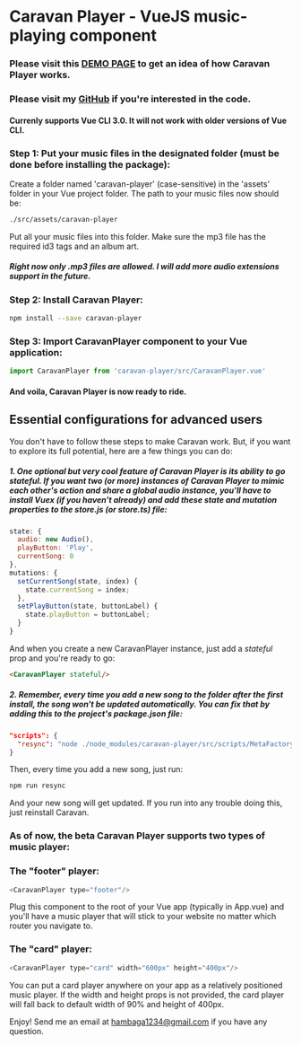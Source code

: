 # Caravan Player - VueJS music-playing component

### Please visit this [DEMO PAGE](https://caravan-player.firebaseapp.com/#/) to get an idea of how Caravan Player works.

### Please visit my [GitHub](https://github.com/phiboi/caravan-player) if you're interested in the code.

#### Currenly supports Vue CLI 3.0. It will not work with older versions of Vue CLI.

### Step 1: Put your music files in the designated folder (must be done before installing the package):
Create a folder named 'caravan-player' (case-sensitive) in the 'assets' folder in your Vue project folder. The path to your music files now should be:
```sh
./src/assets/caravan-player
```
Put all your music files into this folder.  Make sure the mp3 file has the required id3 tags and an album art.

#####  Right now only .mp3 files are allowed. I will add more audio extensions support in the future.

### Step 2: Install Caravan Player:
```sh
npm install --save caravan-player
```

### Step 3: Import CaravanPlayer component to your Vue application:

```js
import CaravanPlayer from 'caravan-player/src/CaravanPlayer.vue'
```

#### And voila, Caravan Player is now ready to ride.

## Essential configurations for advanced users

You don't have to follow these steps to make Caravan work. But, if you want to explore its full potential, here are a few things you can do:

##### 1. One optional but very cool feature of Caravan Player is its ability to go stateful. If you want two (or more) instances of Caravan Player to mimic each other's action and share a global audio instance, you'll have to install Vuex (if you haven't already) and add these state and mutation properties to the store.js (or store.ts) file:

```js
state: {
  audio: new Audio(),
  playButton: 'Play',
  currentSong: 0
},
mutations: {
  setCurrentSong(state, index) {
    state.currentSong = index;
  },
  setPlayButton(state, buttonLabel) {
    state.playButton = buttonLabel;
  }
}
```

And when you create a new CaravanPlayer instance, just add a *stateful* prop and you're ready to go:

```html
<CaravanPlayer stateful/>
```

##### 2. Remember, every time you add a new song to the folder after the first install, the song won't be updated automatically. You can fix that by adding this to the project's package.json file:
```json
"scripts": {
  "resync": "node ./node_modules/caravan-player/src/scripts/MetaFactoryRerun"
}
```
Then, every time you add a new song, just run:
```sh
npm run resync
```
And your new song will get updated. If you run into any trouble doing this, just reinstall Caravan.

### As of now, the beta Caravan Player supports two types of music player:

### The "footer" player:

```js
<CaravanPlayer type="footer"/>
```

Plug this component to the root of your Vue app (typically in App.vue) and you'll have a music player that will stick to your website no matter which router you navigate to.

### The "card" player:

```js
<CaravanPlayer type="card" width="600px" height="400px"/>
```
You can put a card player anywhere on your app as a relatively positioned music player. If the width and height props is not provided, the card player will fall back to default width of 90% and height of 400px.

Enjoy! Send me an email at hambaga1234@gmail.com if you have any question.
